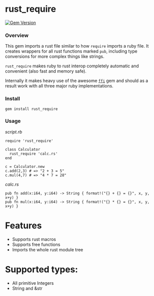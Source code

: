 # rust_require
[![Gem Version](https://badge.fury.io/rb/rust_require.svg)](http://badge.fury.io/rb/rust_require)

### Overview
This gem imports a rust file similar to how ```require``` imports a ruby file. It creates wrappers for all rust functions marked ```pub```, including type conversions for more complex things like strings.

```rust_require``` makes ruby to rust interop completely automatic and convenient (also fast and memory safe).

Internally it makes heavy use of the awesome [```ffi```](https://github.com/ffi/ffi/) gem and should as a result work with all three major ruby implementations.

### Install
    gem install rust_require

### Usage
*script.rb*

    require 'rust_require'
    
    class Calculator
      rust_require 'calc.rs'
    end
    
    c = Calculator.new
    c.add(2,3) # => "2 + 3 = 5"
    c.mul(4,7) # => "4 * 7 = 28"

*calc.rs*

    pub fn add(x:i64, y:i64) -> String { format!("{} + {} = {}", x, y, x+y) }
    pub fn mul(x:i64, y:i64) -> String { format!("{} * {} = {}", x, y, x+y) }

# Features

- Supports rust macros
- Supports free functions
- Imports the whole rust module tree

# Supported types:

- All primitive Integers
- String and &str
